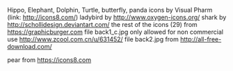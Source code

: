 Hippo, Elephant, Dolphin, Turtle, butterfly, panda icons by Visual Pharm (link: http://icons8.com/)
ladybird by http://www.oxygen-icons.org/
shark by http://schollidesign.deviantart.com/
the rest of the icons (29) from https://graphicburger.com
file back1_c.jpg only allowed for non commercial use http://www.zcool.com.cn/u/631452/
file back2.jpg from http://all-free-download.com/

pear from https://icons8.com